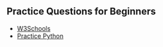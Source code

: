 ## Practice Questions for Beginners
- [W3Schools](https://www.w3schools.com/python/python_exercises.asp)
- [Practice Python](https://www.practicepython.org/)
